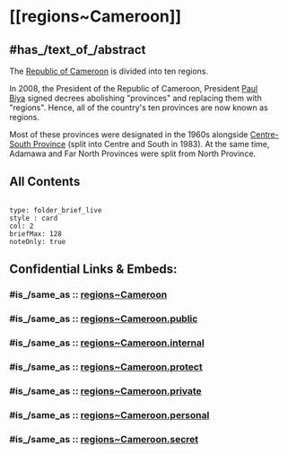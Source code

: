 # [[regions~Cameroon]] 

## #has_/text_of_/abstract 

The [Republic of Cameroon](https://en.wikipedia.org/wiki/Cameroon "Cameroon") is divided into ten regions.

In 2008, the President of the Republic of Cameroon, President [Paul Biya](https://en.wikipedia.org/wiki/Paul_Biya "Paul Biya") signed decrees abolishing "provinces" and replacing them with "regions". Hence, all of the country's ten provinces are now known as regions.

Most of these provinces were designated in the 1960s alongside [Centre-South Province](https://en.wikipedia.org/w/index.php?title=Centre-South_Province&action=edit&redlink=1 "Centre-South Province (page does not exist)") (split into Centre and South in 1983). At the same time, Adamawa and Far North Provinces were split from North Province.

## All Contents

```folderv
```

```ccard
type: folder_brief_live
style : card
col: 2
briefMax: 128
noteOnly: true
```


## Confidential Links & Embeds: 

### #is_/same_as :: [regions~Cameroon](/_Standards/Earth/Continent/Africa/Africa~Central/Cameroon/regions~Cameroon.md) 

### #is_/same_as :: [regions~Cameroon.public](/_public/Earth/Continent/Africa/Africa~Central/Cameroon/regions~Cameroon.public.md) 

### #is_/same_as :: [regions~Cameroon.internal](/_internal/Earth/Continent/Africa/Africa~Central/Cameroon/regions~Cameroon.internal.md) 

### #is_/same_as :: [regions~Cameroon.protect](/_protect/Earth/Continent/Africa/Africa~Central/Cameroon/regions~Cameroon.protect.md) 

### #is_/same_as :: [regions~Cameroon.private](/_private/Earth/Continent/Africa/Africa~Central/Cameroon/regions~Cameroon.private.md) 

### #is_/same_as :: [regions~Cameroon.personal](/_personal/Earth/Continent/Africa/Africa~Central/Cameroon/regions~Cameroon.personal.md) 

### #is_/same_as :: [regions~Cameroon.secret](/_secret/Earth/Continent/Africa/Africa~Central/Cameroon/regions~Cameroon.secret.md)

